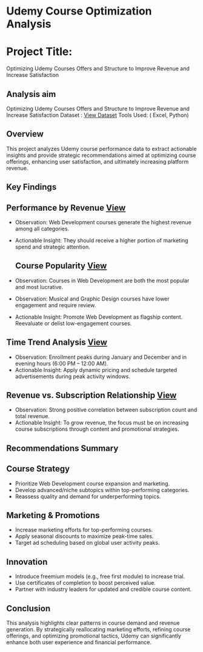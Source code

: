 # Udemy Course Optimization Analysis
# Project Title:
Optimizing Udemy Courses Offers and Structure to Improve Revenue and Increase Satisfaction

## Analysis aim
Optimizing Udemy Courses Offers and Structure to Improve Revenue and Increase Satisfaction
Dataset  : [View Dataset](https://github.com/melvix04/Udemy-analysis/blob/main/Udemy%20Dataset.csv)
Tools Used: ( Excel,  Python)

## Overview
This project analyzes Udemy course performance data to extract actionable insights and provide strategic recommendations aimed at optimizing course offerings, enhancing user satisfaction, and ultimately increasing platform revenue.

## Key Findings
## Performance by Revenue [View](https://github.com/melvix04/Udemy-analysis/blob/main/Rev.%20Performance.PNG)
- Observation: Web Development courses generate the highest revenue among all categories.
- Actionable Insight: They should receive a higher portion of marketing spend and strategic attention.

  ## Course Popularity [View](https://github.com/melvix04/Udemy-analysis/blob/main/U%20Course%20popularity.PNG)
- Observation: Courses in Web Development are both the most popular and most lucrative.
- Observation: Musical and Graphic Design courses have lower engagement and require review.
- Actionable Insight: Promote Web Development as flagship content. Reevaluate or delist low-engagement courses.


## Time Trend Analysis [View](https://github.com/melvix04/Udemy-analysis/blob/main/Time%20trend.PNG)
- Observation: Enrollment peaks during January and December and in evening hours (6:00 PM – 12:00 AM).
- Actionable Insight: Apply dynamic pricing and schedule targeted advertisements during peak activity windows.
  

## Revenue vs. Subscription Relationship [View](https://github.com/melvix04/Udemy-analysis/blob/main/Rev.%20Subscription.PNG)
- Observation: Strong positive correlation between subscription count and total revenue.
- Actionable Insight: To grow revenue, the focus must be on increasing course subscriptions through content and promotional strategies.
  
## Recommendations Summary
## Course Strategy
- Prioritize Web Development course expansion and marketing.
- Develop advanced/niche subtopics within top-performing categories.
- Reassess quality and demand for underperforming topics.
## Marketing & Promotions
- Increase marketing efforts for top-performing courses.
- Apply seasonal discounts to maximize peak-time sales.
- Target ad scheduling based on global user activity peaks.
## Innovation
- Introduce freemium models (e.g., free first module) to increase trial.
- Use certificates of completion to boost perceived value.
- Partner with industry leaders for updated and credible course content.
## Conclusion
This analysis highlights clear patterns in course demand and revenue generation. By strategically reallocating marketing efforts, refining course offerings, and optimizing promotional tactics, Udemy can significantly enhance both user experience and financial performance.
